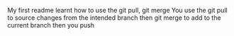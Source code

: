 My first readme
learnt how to use the git pull, git merge
You use the git pull to source changes from the intended branch
then git merge to add to the current branch
then you push
